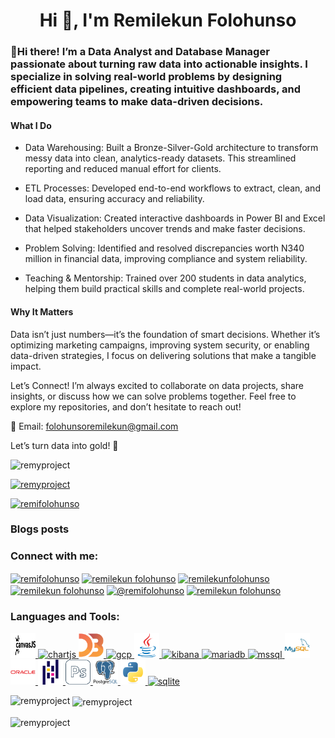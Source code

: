 <h1 align="center">Hi 👋, I'm Remilekun Folohunso</h1>
<h3 align="Left">👋Hi there! I’m a Data Analyst and Database Manager passionate about turning raw data into actionable insights. I specialize in solving real-world problems by designing efficient data pipelines, creating intuitive dashboards, and empowering teams to make data-driven decisions.</h3>

<h4 align="Left"> What I Do </h4>

-  Data Warehousing: Built a Bronze-Silver-Gold architecture to transform messy data into clean, analytics-ready datasets. This streamlined reporting and reduced manual effort for clients.

-  ETL Processes: Developed end-to-end workflows to extract, clean, and load data, ensuring accuracy and reliability.

-  Data Visualization: Created interactive dashboards in Power BI and Excel that helped stakeholders uncover trends and make faster decisions.

-  Problem Solving: Identified and resolved discrepancies worth N340 million in financial data, improving compliance and system reliability.

-  Teaching & Mentorship: Trained over 200 students in data analytics, helping them build practical skills and complete real-world projects.

<h4 align="Left"> Why It Matters </h4>

Data isn’t just numbers—it’s the foundation of smart decisions. Whether it’s optimizing marketing campaigns, improving system security, or enabling data-driven strategies, I focus on delivering solutions that make a tangible impact.

Let’s Connect!
I’m always excited to collaborate on data projects, share insights, or discuss how we can solve problems together. Feel free to explore my repositories, and don’t hesitate to reach out!

📧 Email: folohunsoremilekun@gmail.com 

Let’s turn data into gold! 🚀


<p align="left"> <img src="https://komarev.com/ghpvc/?username=remyproject&label=Profile%20views&color=0e75b6&style=flat" alt="remyproject" /> </p>

<p align="left"> <a href="https://github.com/ryo-ma/github-profile-trophy"><img src="https://github-profile-trophy.vercel.app/?username=remyproject" alt="remyproject" /></a> </p>

<p align="left"> <a href="https://twitter.com/remifolohunso" target="blank"><img src="https://img.shields.io/twitter/follow/remifolohunso?logo=twitter&style=for-the-badge" alt="remifolohunso" /></a> </p>


### Blogs posts
<!-- [BLOG-POST-LIST:START ](https://remifolohunso.medium.com/social-buzz-analysis-933d0f1e3f09)-->
<!-- [BLOG-POST-LIST:END](https://remifolohunso.medium.com/gender-development-index-1990-2021-aacefc1ad149) -->

<h3 align="left">Connect with me:</h3>
<p align="left">
<a href="https://twitter.com/remifolohunso" target="blank"><img align="center" src="https://raw.githubusercontent.com/rahuldkjain/github-profile-readme-generator/master/src/images/icons/Social/twitter.svg" alt="remifolohunso" height="30" width="40" /></a>
<a href="https://linkedin.com/in/remilekun folohunso" target="blank"><img align="center" src="https://raw.githubusercontent.com/rahuldkjain/github-profile-readme-generator/master/src/images/icons/Social/linked-in-alt.svg" alt="remilekun folohunso" height="30" width="40" /></a>
<a href="https://kaggle.com/remilekunfolohunso" target="blank"><img align="center" src="https://raw.githubusercontent.com/rahuldkjain/github-profile-readme-generator/master/src/images/icons/Social/kaggle.svg" alt="remilekunfolohunso" height="30" width="40" /></a>
<a href="https://fb.com/remilekun folohunso" target="blank"><img align="center" src="https://raw.githubusercontent.com/rahuldkjain/github-profile-readme-generator/master/src/images/icons/Social/facebook.svg" alt="remilekun folohunso" height="30" width="40" /></a>
<a href="https://medium.com/@remifolohunso" target="blank"><img align="center" src="https://raw.githubusercontent.com/rahuldkjain/github-profile-readme-generator/master/src/images/icons/Social/medium.svg" alt="@remifolohunso" height="30" width="40" /></a>
<a href="https://www.youtube.com/c/remilekun folohunso" target="blank"><img align="center" src="https://raw.githubusercontent.com/rahuldkjain/github-profile-readme-generator/master/src/images/icons/Social/youtube.svg" alt="remilekun folohunso" height="30" width="40" /></a>
</p>

<h3 align="left">Languages and Tools:</h3>
<p align="left"> <a href="https://canvasjs.com" target="_blank" rel="noreferrer"> <img src="https://raw.githubusercontent.com/Hardik0307/Hardik0307/master/assets/canvasjs-charts.svg" alt="canvasjs" width="40" height="40"/> </a> <a href="https://www.chartjs.org" target="_blank" rel="noreferrer"> <img src="https://www.chartjs.org/media/logo-title.svg" alt="chartjs" width="40" height="40"/> </a> <a href="https://d3js.org/" target="_blank" rel="noreferrer"> <img src="https://raw.githubusercontent.com/devicons/devicon/master/icons/d3js/d3js-original.svg" alt="d3js" width="40" height="40"/> </a> <a href="https://cloud.google.com" target="_blank" rel="noreferrer"> <img src="https://www.vectorlogo.zone/logos/google_cloud/google_cloud-icon.svg" alt="gcp" width="40" height="40"/> </a> <a href="https://www.java.com" target="_blank" rel="noreferrer"> <img src="https://raw.githubusercontent.com/devicons/devicon/master/icons/java/java-original.svg" alt="java" width="40" height="40"/> </a> <a href="https://www.elastic.co/kibana" target="_blank" rel="noreferrer"> <img src="https://www.vectorlogo.zone/logos/elasticco_kibana/elasticco_kibana-icon.svg" alt="kibana" width="40" height="40"/> </a> <a href="https://mariadb.org/" target="_blank" rel="noreferrer"> <img src="https://www.vectorlogo.zone/logos/mariadb/mariadb-icon.svg" alt="mariadb" width="40" height="40"/> </a> <a href="https://www.microsoft.com/en-us/sql-server" target="_blank" rel="noreferrer"> <img src="https://www.svgrepo.com/show/303229/microsoft-sql-server-logo.svg" alt="mssql" width="40" height="40"/> </a> <a href="https://www.mysql.com/" target="_blank" rel="noreferrer"> <img src="https://raw.githubusercontent.com/devicons/devicon/master/icons/mysql/mysql-original-wordmark.svg" alt="mysql" width="40" height="40"/> </a> <a href="https://www.oracle.com/" target="_blank" rel="noreferrer"> <img src="https://raw.githubusercontent.com/devicons/devicon/master/icons/oracle/oracle-original.svg" alt="oracle" width="40" height="40"/> </a> <a href="https://pandas.pydata.org/" target="_blank" rel="noreferrer"> <img src="https://raw.githubusercontent.com/devicons/devicon/2ae2a900d2f041da66e950e4d48052658d850630/icons/pandas/pandas-original.svg" alt="pandas" width="40" height="40"/> </a> <a href="https://www.photoshop.com/en" target="_blank" rel="noreferrer"> <img src="https://raw.githubusercontent.com/devicons/devicon/master/icons/photoshop/photoshop-line.svg" alt="photoshop" width="40" height="40"/> </a> <a href="https://www.postgresql.org" target="_blank" rel="noreferrer"> <img src="https://raw.githubusercontent.com/devicons/devicon/master/icons/postgresql/postgresql-original-wordmark.svg" alt="postgresql" width="40" height="40"/> </a> <a href="https://www.python.org" target="_blank" rel="noreferrer"> <img src="https://raw.githubusercontent.com/devicons/devicon/master/icons/python/python-original.svg" alt="python" width="40" height="40"/> </a> <a href="https://www.sqlite.org/" target="_blank" rel="noreferrer"> <img src="https://www.vectorlogo.zone/logos/sqlite/sqlite-icon.svg" alt="sqlite" width="40" height="40"/> </a> </p>

<p><img align="left" src="https://github-readme-stats.vercel.app/api/top-langs?username=remyproject&show_icons=true&locale=en&layout=compact" alt="remyproject" /></p>

<p>&nbsp;<img align="center" src="https://github-readme-stats.vercel.app/api?username=remyproject&show_icons=true&locale=en" alt="remyproject" /></p>

<p><img align="center" src="https://github-readme-streak-stats.herokuapp.com/?user=remyproject&" alt="remyproject" /></p>



